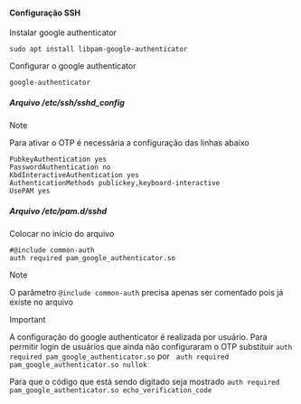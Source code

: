 #### Configuração SSH

Instalar google authenticator
```
sudo apt install libpam-google-authenticator
```
Configurar o google authenticator

```
google-authenticator
```


##### Arquivo /etc/ssh/sshd_config

>[!NOTE]
> Para ativar o OTP é necessária a configuração das linhas abaixo
```
PubkeyAuthentication yes
PasswordAuthentication no
KbdInteractiveAuthentication yes
AuthenticationMethods publickey,keyboard-interactive
UsePAM yes
```

##### Arquivo /etc/pam.d/sshd

Colocar no início do arquivo

```
#@include common-auth
auth required pam_google_authenticator.so
```
>[!NOTE]
> O parâmetro ```@include common-auth``` precisa apenas ser comentado pois já existe no arquivo

>[!IMPORTANT]
> A configuração do google authenticator é realizada por usuário.
> Para permitir login de usuários que ainda não configuraram o OTP substituir ```auth required pam_google_authenticator.so``` por ``` auth required pam_google_authenticator.so nullok```
>
> Para que o código que está sendo digitado seja mostrado  ```auth required pam_google_authenticator.so echo_verification_code```
